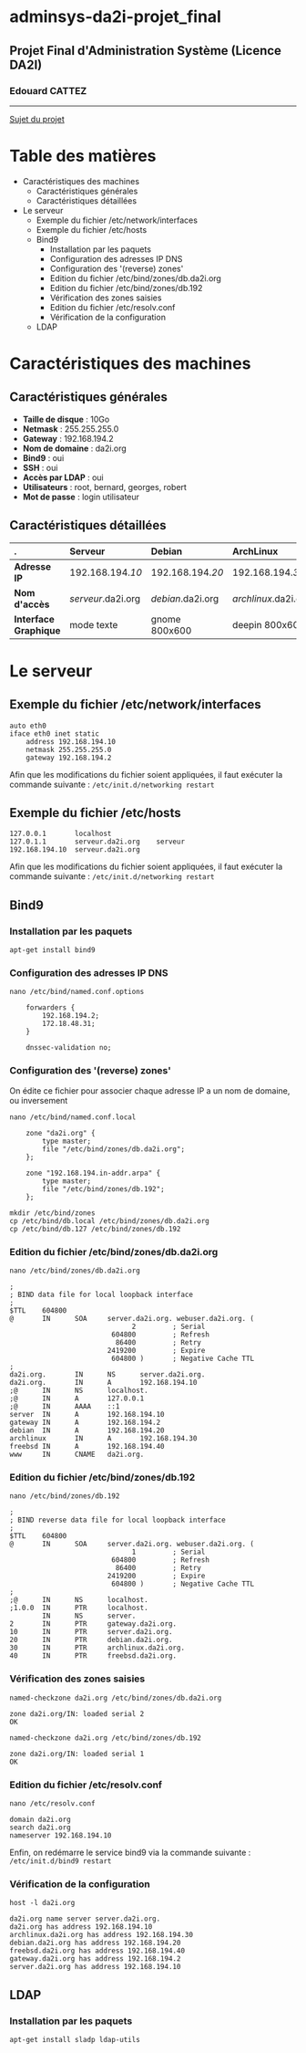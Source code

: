 # adminsys-da2i-projet_final
## Projet Final d'Administration Système (Licence DA2I)
### Edouard CATTEZ

---------------------

[Sujet du projet](http://moodle.univ-lille1.fr/pluginfile.php/214032/mod_resource/content/1/projet-final.txt)

# Table des matières

- Caractéristiques des machines
  - Caractéristiques générales
  - Caractéristiques détaillées
- Le serveur
  - Exemple du fichier /etc/network/interfaces
  - Exemple du fichier /etc/hosts
  - Bind9
      - Installation par les paquets
      - Configuration des adresses IP DNS
      - Configuration des '(reverse) zones'
      - Edition du fichier /etc/bind/zones/db.da2i.org
      - Edition du fichier /etc/bind/zones/db.192
      - Vérification des zones saisies
      - Edition du fichier /etc/resolv.conf
      - Vérification de la configuration
  - LDAP

# Caractéristiques des machines

## Caractéristiques générales

- **Taille de disque** : 10Go
- **Netmask** : 255.255.255.0
- **Gateway** : 192.168.194.2
- **Nom de domaine** : da2i.org
- **Bind9** : oui
- **SSH** : oui
- **Accès par LDAP** : oui
- **Utilisateurs** : root, bernard, georges, robert
- **Mot de passe** : login utilisateur

## Caractéristiques détaillées

|  .  | **Serveur** | **Debian** | **ArchLinux** | **FreeBSD** |
| :-- | :---------- | :--------- | :------------ | :---------- |
| **Adresse IP** | 192.168.194.*10* | 192.168.194.*20* | 192.168.194.*30* | 192.168.194.*40* |
| **Nom d'accès** | *serveur*.da2i.org | *debian*.da2i.org | *archlinux*.da2i.org | *freebsd*.da2i.org |
| **Interface Graphique** | mode texte | gnome 800x600 | deepin 800x600 | xfce 800x600 |

# Le serveur

## Exemple du fichier /etc/network/interfaces

```
auto eth0
iface eth0 inet static
	address 192.168.194.10
	netmask 255.255.255.0
	gateway 192.168.194.2
```

Afin que les modifications du fichier soient appliquées, il faut exécuter la commande suivante : `/etc/init.d/networking restart`

## Exemple du fichier /etc/hosts

```
127.0.0.1		localhost
127.0.1.1		serveur.da2i.org	serveur
192.168.194.10	serveur.da2i.org
```

Afin que les modifications du fichier soient appliquées, il faut exécuter la commande suivante : `/etc/init.d/networking restart`

## Bind9

### Installation par les paquets

```
apt-get install bind9
```

### Configuration des adresses IP DNS

```
nano /etc/bind/named.conf.options
```
```
	forwarders {
		192.168.194.2;
		172.18.48.31;
	}
	
	dnssec-validation no;
```

### Configuration des '(reverse) zones'

On édite ce fichier pour associer chaque adresse IP a un nom de domaine, ou inversement

```
nano /etc/bind/named.conf.local
```
```
	zone "da2i.org" {
		type master;
		file "/etc/bind/zones/db.da2i.org";
	};
	
	zone "192.168.194.in-addr.arpa" {
		type master;
		file "/etc/bind/zones/db.192";
	};
```
```
mkdir /etc/bind/zones
cp /etc/bind/db.local /etc/bind/zones/db.da2i.org
cp /etc/bind/db.127 /etc/bind/zones/db.192
```

### Edition du fichier /etc/bind/zones/db.da2i.org

```
nano /etc/bind/zones/db.da2i.org
```
```
;
; BIND data file for local loopback interface
;
$TTL    604800
@       IN      SOA     server.da2i.org. webuser.da2i.org. (
                              2         ; Serial
                         604800         ; Refresh
                          86400         ; Retry
                        2419200         ; Expire
                         604800 )       ; Negative Cache TTL
;
da2i.org.       IN      NS      server.da2i.org.
da2i.org.       IN      A       192.168.194.10
;@      IN      NS      localhost.
;@      IN      A       127.0.0.1
;@      IN      AAAA    ::1
server  IN      A       192.168.194.10
gateway IN      A       192.168.194.2
debian  IN      A       192.168.194.20
archlinux       IN      A       192.168.194.30
freebsd IN      A       192.168.194.40
www     IN      CNAME   da2i.org.
```

### Edition du fichier /etc/bind/zones/db.192

```
nano /etc/bind/zones/db.192
```
```
;
; BIND reverse data file for local loopback interface
;
$TTL    604800
@       IN      SOA     server.da2i.org. webuser.da2i.org. (
                              1         ; Serial
                         604800         ; Refresh
                          86400         ; Retry
                        2419200         ; Expire
                         604800 )       ; Negative Cache TTL
;
;@      IN      NS      localhost.
;1.0.0  IN      PTR     localhost.
        IN      NS      server.
2       IN      PTR     gateway.da2i.org.
10      IN      PTR     server.da2i.org.
20      IN      PTR     debian.da2i.org.
30      IN      PTR     archlinux.da2i.org.
40      IN      PTR     freebsd.da2i.org.
```

### Vérification des zones saisies

```
named-checkzone da2i.org /etc/bind/zones/db.da2i.org

zone da2i.org/IN: loaded serial 2
OK
```

```
named-checkzone da2i.org /etc/bind/zones/db.192

zone da2i.org/IN: loaded serial 1
OK
```

### Edition du fichier /etc/resolv.conf

```
nano /etc/resolv.conf
```
```
domain da2i.org
search da2i.org
nameserver 192.168.194.10
```

Enfin, on redémarre le service bind9 via la commande suivante : `/etc/init.d/bind9 restart`

### Vérification de la configuration

```
host -l da2i.org
```
```
da2i.org name server server.da2i.org.
da2i.org has address 192.168.194.10
archlinux.da2i.org has address 192.168.194.30
debian.da2i.org has address 192.168.194.20
freebsd.da2i.org has address 192.168.194.40
gateway.da2i.org has address 192.168.194.2
server.da2i.org has address 192.168.194.10
```

## LDAP

### Installation par les paquets

```
apt-get install sladp ldap-utils
```
